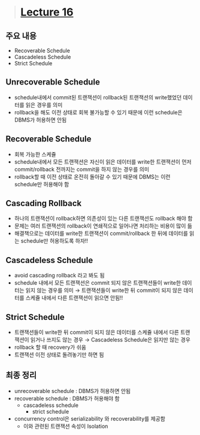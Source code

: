 > # [Lecture 16](https://www.youtube.com/watch?v=89TZbhmo8zk&list=PLcXyemr8ZeoREWGhhZi5FZs6cvymjIBVe&index=16)

## 주요 내용

- Recoverable Schedule
- Cascadeless Schedule
- Strict Schedule

## Unrecoverable Schedule

- schedule내에서 commit된 트랜잭션이 rollback된 트랜잭션의 write했었던 데이터를 읽은 경우를 의미
- rollback을 해도 이전 상태로 회복 불가능할 수 있기 때문에 이런 schedule은 DBMS가 허용하면 안됨

## Recoverable Schedule

- 회복 가능한 스케쥴
- schedule내에서 모든 트랜잭션은 자신이 읽은 데이터를 write한 트랜잭션이 먼저 commit/rollback 전까지는 commit을 하지 않는 경우를 의미
- rollback할 때 이전 상태로 온전히 돌아갈 수 있기 때문에 DBMS는 이런 schedule만 허용해야 함

## Cascading Rollback

- 하나의 트랜잭션이 rollback하면 의존성이 있는 다른 트랜잭션도 rollback 해야 함
- 문제는 여러 트랜잭션의 rollback이 연쇄적으로 일어나면 처리하는 비용이 많이 듦
- 해결책으로는 데이터를 write한 트랜잭션이 commit/rollback 한 뒤에 데이터를 읽는 schedule만 허용하도록 하자!!

## Cascadeless Schedule

- avoid cascading rollback 라고 봐도 됨
- schedule 내에서 모든 트랜잭션은 commit 되지 않은 트랜잭션들이 write한 데이터는 읽지 않는 경우를 의미 → 트랜잭션들이 write한 뒤 commit이 되지 않은 데이터를 스케쥴 내에서 다른 트랜잭션이 읽으면 안됨!!

## Strict Schedule

- 트랜잭션들이 write한 뒤 commit이 되지 않은 데이터를 스케쥴 내에서 다른 트랜잭션이 읽거나 쓰지도 않는 경우 → Cascadeless Schedule은 읽지만 않는 경우
- rollback 할 때 recovery가 쉬움
- 트랜잭션 이전 상태로 돌려놓기만 하면 됨

## 최종 정리

- unrecoverable schedule : DBMS가 허용하면 안됨
- recoverable schedule : DBMS가 허용해야 함
    - cascadeless schedule
        - strict schedule
- concurrency control은 serializability 와 recoverability를 제공함
    - 이와 관련된 트랜잭션 속성이 Isolation